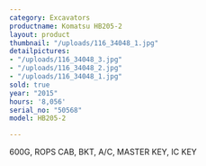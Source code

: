 ```yaml
---
category: Excavators
productname: Komatsu HB205-2
layout: product
thumbnail: "/uploads/116_34048_1.jpg"
detailpictures:
- "/uploads/116_34048_3.jpg"
- "/uploads/116_34048_2.jpg"
- "/uploads/116_34048_1.jpg"
sold: true
year: "2015"
hours: '8,056'
serial_no: "50568"
model: HB205-2

---
```

600G, ROPS CAB, BKT, A/C, MASTER KEY, IC KEY